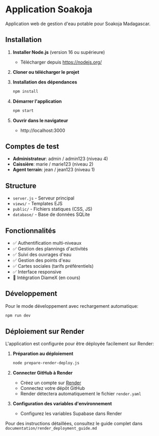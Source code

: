 # Application Soakoja

Application web de gestion d'eau potable pour Soakoja Madagascar.

## Installation

1. **Installer Node.js** (version 16 ou supérieure)
   - Télécharger depuis https://nodejs.org/

2. **Cloner ou télécharger le projet**
   
3. **Installation des dépendances**
   ```bash
   npm install
   ```

4. **Démarrer l'application**
   ```bash
   npm start
   ```

5. **Ouvrir dans le navigateur**
   - http://localhost:3000

## Comptes de test

- **Administrateur**: admin / admin123 (niveau 4)
- **Caissière**: marie / marie123 (niveau 2) 
- **Agent terrain**: jean / jean123 (niveau 1)

## Structure

- `server.js` - Serveur principal
- `views/` - Templates EJS
- `public/` - Fichiers statiques (CSS, JS)
- `database/` - Base de données SQLite

## Fonctionnalités

- ✅ Authentification multi-niveaux
- ✅ Gestion des plannings d'activités
- ✅ Suivi des ouvrages d'eau
- ✅ Gestion des points d'eau
- ✅ Cartes sociales (tarifs préférentiels)
- ✅ Interface responsive
- 🔄 Intégration DiameX (en cours)

## Développement

Pour le mode développement avec rechargement automatique:
```bash
npm run dev
```

## Déploiement sur Render

L'application est configurée pour être déployée facilement sur Render:

1. **Préparation au déploiement**
   ```bash
   node prepare-render-deploy.js
   ```

2. **Connecter GitHub à Render**
   - Créez un compte sur [Render](https://render.com)
   - Connectez votre dépôt GitHub
   - Render détectera automatiquement le fichier `render.yaml`

3. **Configuration des variables d'environnement**
   - Configurez les variables Supabase dans Render

Pour des instructions détaillées, consultez le guide complet dans `documentation/render_deployment_guide.md`
